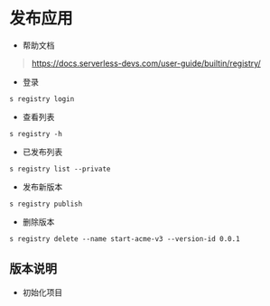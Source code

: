 # 发布应用

- 帮助文档

> https://docs.serverless-devs.com/user-guide/builtin/registry/

- 登录

```
s registry login
```

- 查看列表

```shell
s registry -h
```

- 已发布列表

```shell
s registry list --private
```

- 发布新版本

```shell
s registry publish
```

- 删除版本

```shell
s registry delete --name start-acme-v3 --version-id 0.0.1
```
## 版本说明

- 初始化项目
